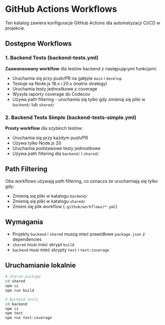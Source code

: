 # GitHub Actions Workflows

Ten katalog zawiera konfiguracje GitHub Actions dla automatyzacji CI/CD w projekcie.

## Dostępne Workflows

### 1. Backend Tests (backend-tests.yml)
**Zaawansowany workflow** dla testów backend z następującymi funkcjami:
- Uruchamia się przy push/PR na gałęzie `main` i `develop`
- Testuje na Node.js 18.x i 20.x (matrix strategy)
- Uruchamia testy jednostkowe z coverage
- Wysyła raporty coverage do Codecov
- Używa path filtering - uruchamia się tylko gdy zmienią się pliki w `backend/` lub `shared/`

### 2. Backend Tests Simple (backend-tests-simple.yml)  
**Prosty workflow** dla szybkich testów:
- Uruchamia się przy każdym push/PR 
- Używa tylko Node.js 20
- Uruchamia podstawowe testy jednostkowe
- Używa path filtering dla `backend/` i `shared/`

## Path Filtering

Oba workflows używają path filtering, co oznacza że uruchamiają się tylko gdy:
- Zmienią się pliki w katalogu `backend/`
- Zmienią się pliki w katalogu `shared/`
- Zmieni się plik workflow (`.github/workflows/*.yml`)

## Wymagania

- Projekty `backend` i `shared` muszą mieć prawidłowe `package.json` z dependencies
- `shared` musi mieć skrypt `build` 
- `backend` musi mieć skrypty `test` i `test:coverage`

## Uruchamianie lokalnie

```bash
# Shared package
cd shared
npm ci
npm run build

# Backend testy
cd backend  
npm ci
npm test
npm run test:coverage
``` 